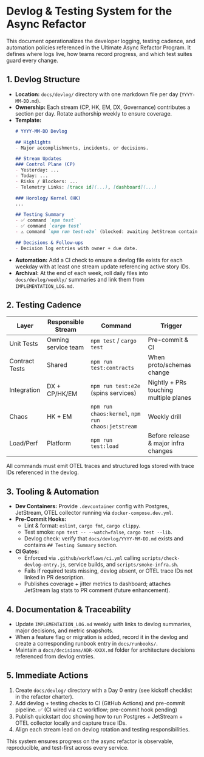 # Devlog & Testing System for the Async Refactor

This document operationalizes the developer logging, testing cadence, and automation policies referenced in the Ultimate Async Refactor Program. It defines where logs live, how teams record progress, and which test suites guard every change.

## 1. Devlog Structure
- **Location:** `docs/devlog/` directory with one markdown file per day (`YYYY-MM-DD.md`).
- **Ownership:** Each stream (CP, HK, EM, DX, Governance) contributes a section per day. Rotate authorship weekly to ensure coverage.
- **Template:**
  ```markdown
  # YYYY-MM-DD Devlog

  ## Highlights
  - Major accomplishments, incidents, or decisions.

  ## Stream Updates
  ### Control Plane (CP)
  - Yesterday: ...
  - Today: ...
  - Risks / Blockers: ...
  - Telemetry Links: [trace id](...), [dashboard](...)

  ### Horology Kernel (HK)
  ...

  ## Testing Summary
  - ✅ command `npm test`
  - ✅ command `cargo test`
  - ⚠️ command `npm run test:e2e` (blocked: awaiting JetStream container)

  ## Decisions & Follow-ups
  - Decision log entries with owner + due date.
  ```
- **Automation:** Add a CI check to ensure a devlog file exists for each weekday with at least one stream update referencing active story IDs.
- **Archival:** At the end of each week, roll daily files into `docs/devlog/weekly/` summaries and link them from `IMPLEMENTATION_LOG.md`.

## 2. Testing Cadence
| Layer | Responsible Stream | Command | Trigger |
| --- | --- | --- | --- |
| Unit Tests | Owning service team | `npm test` / `cargo test` | Pre-commit & CI |
| Contract Tests | Shared | `npm run test:contracts` | When proto/schemas change |
| Integration | DX + CP/HK/EM | `npm run test:e2e` (spins services) | Nightly + PRs touching multiple planes |
| Chaos | HK + EM | `npm run chaos:kernel`, `npm run chaos:jetstream` | Weekly drill |
| Load/Perf | Platform | `npm run test:load` | Before release & major infra changes |

All commands must emit OTEL traces and structured logs stored with trace IDs referenced in the devlog.

## 3. Tooling & Automation
- **Dev Containers:** Provide `.devcontainer` config with Postgres, JetStream, OTEL collector running via `docker-compose.dev.yml`.
- **Pre-Commit Hooks:**
  - Lint & format: `eslint`, `cargo fmt`, `cargo clippy`.
  - Test smoke: `npm test -- --watch=false`, `cargo test --lib`.
  - Devlog check: verify that `docs/devlog/YYYY-MM-DD.md` exists and contains `## Testing Summary` section.
- **CI Gates:**
  - Enforced via `.github/workflows/ci.yml` calling `scripts/check-devlog-entry.js`, service builds, and `scripts/smoke-infra.sh`.
  - Fails if required tests missing, devlog absent, or OTEL trace IDs not linked in PR description.
  - Publishes coverage + jitter metrics to dashboard; attaches JetStream lag stats to PR comment (future enhancement).

## 4. Documentation & Traceability
- Update `IMPLEMENTATION_LOG.md` weekly with links to devlog summaries, major decisions, and metric snapshots.
- When a feature flag or migration is added, record it in the devlog and create a corresponding runbook entry in `docs/runbooks/`.
- Maintain a `docs/decisions/ADR-XXXX.md` folder for architecture decisions referenced from devlog entries.

## 5. Immediate Actions
1. Create `docs/devlog/` directory with a Day 0 entry (see kickoff checklist in the refactor charter).
2. Add devlog + testing checks to CI (GitHub Actions) and pre-commit pipeline. ✅ (CI wired via `CI` workflow; pre-commit hook pending)
3. Publish quickstart doc showing how to run Postgres + JetStream + OTEL collector locally and capture trace IDs.
4. Align each stream lead on devlog rotation and testing responsibilities.

This system ensures progress on the async refactor is observable, reproducible, and test-first across every service.
